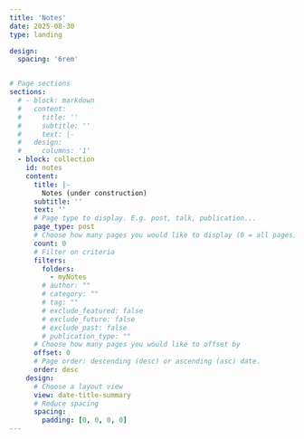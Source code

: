 ```yaml
---
title: 'Notes'
date: 2025-08-30
type: landing

design:
  spacing: '6rem'


# Page sections
sections:
  # - block: markdown
  #   content:
  #     title: ''
  #     subtitle: ''
  #     text: |-
  #   design:
  #     columns: '1'
  - block: collection
    id: notes
    content:
      title: |-
        Notes (under construction)
      subtitle: ''
      text: ''
      # Page type to display. E.g. post, talk, publication...
      page_type: post
      # Choose how many pages you would like to display (0 = all pages)
      count: 0
      # Filter on criteria
      filters:
        folders:
          - myNotes
        # author: ""
        # category: ""
        # tag: ""
        # exclude_featured: false
        # exclude_future: false
        # exclude_past: false
        # publication_type: ""
      # Choose how many pages you would like to offset by
      offset: 0
      # Page order: descending (desc) or ascending (asc) date.
      order: desc
    design:
      # Choose a layout view
      view: date-title-summary
      # Reduce spacing
      spacing:
        padding: [0, 0, 0, 0]
---
```

